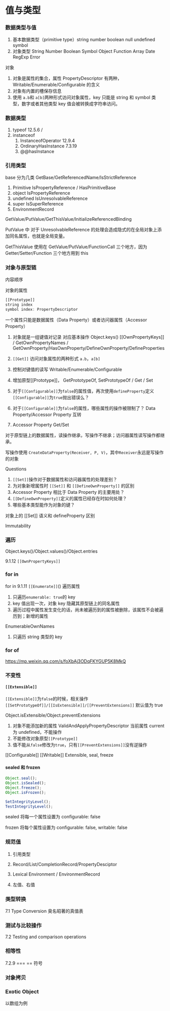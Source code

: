 # 值与类型

### 数据类型与值

1. 基本数据类型（primitive type）string number boolean null undefined symbol
1. 对象类型 String Number Boolean Symbol Object Function Array Date RegExp Error

对象

1. 对象是属性的集合，属性 PropertyDescriptor 有两种，Writable/Enumerable/Configurable 的含义
1. 对象有内置的槽保存信息
1. 使用 `a.b`和 `a[b]`两种形式访问对象属性，key 只能是 string 和 symbol 类型，数字或者其他类型 key 值会被转换成字符串访问。

### 数据类型

1. typeof 12.5.6 /
1. instanceof
    1. InstanceofOperator 12.9.4
    1. OrdinaryHasInstance 7.3.19
    1. @@hasInstance

### 引用类型

base 分为几类 GetBase/GetReferencedName/IsStrictReference

1. Primitive IsPropertyReference / HasPrimitiveBase
1. object IsPropertyReference
1. undefined IsUnresolvableReference
1. super IsSuperReference
1. EnvironmentRecord

GetValue/PutValue/GetThisValue/InitializeReferencedBinding

PutValue 中 对于 UnresolvableReference 的处理会造成隐式的在全局对象上添加同名属性，也就是全局变量。

GetThisValue 使用在 GetValue/PutValue/FunctionCall 三个地方，因为 Getter/Setter/Function 三个地方用到 this

### 对象与原型链

内容顺序

对象的属性

```js
[[Prototype]]
string index
symbol index: PropertyDescriptor
```

一个属性只能是数据属性（Data Property）或者访问器属性（Accessor Property）

1. 对象就是一组键值对记录 对应基本操作 Object.keys() [[OwnPropertyKeys]] / GetOwnPropertyNames / GetOwnProperty/HasOwnProperty/DefineOwnProperty/DefineProperties

1. `[[Get]]` 访问对象属性的两种形式 `a.b`，`a[b]`
1. 控制对键值的读写 Writable/Enumerable/Configurable
1. 增加原型[[Prototype]]， GetPrototypeOf, SetPrototypeOf / Get / Set
1. 对于`[[Configurable]]`为`false`的属性值，再次使用`defineProperty`定义`[[Configurable]]`为`true`抛出错误么？
1. 对于`[[Configurable]]`为`false`的属性，哪些属性的操作被限制了？ Data Property/Accessor Property 互转
1. Accessor Property Get/Set

对于原型链上的数据属性，读操作继承，写操作不继承；访问器属性读写操作都继承。

写操作使用 `CreateDataProperty(Receiver, P, V)`，其中`Receiver`永远是写操作的对象

Questions

1. `[[Set]]`操作对于数据属性和访问器属性的处理差别？
1. 为对象新增属性时 `[[Set]]` 和 `[[DefineOwnProperty]]` 的区别
1. Accessor Property 相比于 Data Property 的主要用处？
1. `[[DefineOwnProperty]]`定义的属性已经存在时如何处理？
1. 哪些基本类型能作为对象的键？

对象上的 [[Set]] 语义和 defineProperty 区别

Immutability

### 遍历

Object.keys()/Object.values()/Object.entries

9.1.12 `[[OwnPropertyKeys]]`

### for in

for in 9.1.11 `[[Enumerate]]`() 遍历属性

1. 只遍历`enumerable: true`的 key
1. key 值出现一次，对象 key 隐藏其原型链上的同名属性
1. 遍历过程中属性发生变化的话，尚未被遍历到的属性被删除，该属性不会被遍历到；新增的属性

EnumerableOwnNames

1. 只遍历 string 类型的 key

### for of

https://mp.weixin.qq.com/s/foXbAj3ODqFKYGUP5K8MkQ

### 不变性

#### `[[Extensible]]`

`[[Extensible]]`为`false`的时候，相关操作 `[[SetPrototypeOf]]/[[IsExtensible]]/[[PreventExtensions]]`
默认值为 true

Object.isExtensible/Object.preventExtensions

1. 对象不能添加新的属性 ValidAndApplyPropertyDescriptor 当前属性 current 为 undefined，不能操作
1. 不能修改对象原型`[[Prototype]]`
1. 值不能从`false`修改为`true`，只有`[[PreventExtensions]]`没有逆操作

[[Configurable]] [[Writable]]
Extensible, seal, freeze

#### sealed 和 frozen

```js
Object.seal();
Object.isSealed();
Object.freeze();
Object.isFrozen();

SetIntegrityLevel();
TestIntegrityLevel();
```

sealed 将每一个属性设置为 configurable: false

frozen 将每个属性设置为 configurable: false, writable: false

### 规范值

1. 引用类型
1. Record/List/CompletionRecord/PropertyDesciptor
1. Lexical Environment / EnvironmentRecord

1. 左值、右值

### 类型转换

7.1 Type Conversion 臭名昭著的真值表

### 测试与比较操作

7.2 Testing and comparison operations

### 相等性

7.2.9 === == 符号

### 对象拷贝

### Exotic Object

以数组为例
